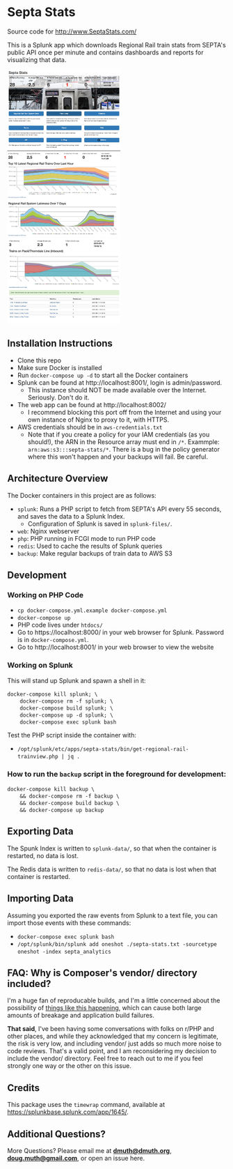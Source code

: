 # Septa Stats

Source code for http://www.SeptaStats.com/

This is a Splunk app which downloads Regional Rail train stats from SEPTA's public API
once per minute and contains dashboards and reports for visualizing that data.

<img src="https://raw.githubusercontent.com/dmuth/SeptaStats/master/img/septa-stats-1.jpg" width="260" /> <img src="https://raw.githubusercontent.com/dmuth/SeptaStats/master/img/septa-stats-2.jpg" width="260" /> <img src="https://raw.githubusercontent.com/dmuth/SeptaStats/master/img/septa-stats-3.jpg" width="260" />


## Installation Instructions

- Clone this repo
- Make sure Docker is installed
- Run `docker-compose up -d` to start all the Docker containers
- Splunk can be found at http://localhost:8001/, login is admin/password.  
   - This instance should NOT be made available over the Internet.  Seriously. Don't do it.
- The web app can be found at http://localhost:8002/ 
   - I recommend blocking this port off from the Internet and using your own instance of Nginx to proxy to it, with HTTPS.
- AWS credentials should be in `aws-credentials.txt`
   - Note that if you create a policy for your IAM credentials (as you should!), the ARN in the Resource array must end in `/*`. Exammple: `arn:aws:s3:::septa-stats/*`. There is a bug in the policy generator where this won't happen and your backups will fail. Be careful.



## Architecture Overview

The Docker containers in this project are as follows:

- `splunk`: Runs a PHP script to fetch from SEPTA's API every 55 seconds, and saves the data to a Splunk Index.
  - Configuration of Splunk is saved in `splunk-files/`.
- `web`: Nginx webserver
- `php`: PHP running in FCGI mode to run PHP code
- `redis`: Used to cache the results of Splunk queries
- `backup`: Make regular backups of train data to AWS S3


## Development


### Working on PHP Code

- `cp docker-compose.yml.example docker-compose.yml`
- `docker-compose up`
- PHP code lives under `htdocs/`
- Go to https://localhost:8000/ in your web browser for Splunk. Password is in `docker-compose.yml`.
- Go to http://localhost:8001/ in your web browser to view the website


### Working on Splunk

This will stand up Splunk and spawn a shell in it:
```
docker-compose kill splunk; \
	docker-compose rm -f splunk; \
	docker-compose build splunk; \
	docker-compose up -d splunk; \
	docker-compose exec splunk bash
```

Test the PHP script inside the container with:
- `/opt/splunk/etc/apps/septa-stats/bin/get-regional-rail-trainview.php | jq .`


### How to run the `backup` script in the foreground for development:

```
docker-compose kill backup \
	&& docker-compose rm -f backup \
	&& docker-compose build backup \
	&& docker-compose up backup
```


## Exporting Data

The Spunk Index is written to `splunk-data/`, so that when the container is restarted, no data is lost.

The Redis data is written to `redis-data/`, so that no data is lost when that container is restarted.


## Importing Data

Assuming you exported the raw events from Splunk to a text file, you can import those events with these commands:

- `docker-compose exec splunk bash`
- `/opt/splunk/bin/splunk add oneshot ./septa-stats.txt -sourcetype oneshot -index septa_analytics`


## FAQ: Why is Composer's vendor/ directory included?

I'm a huge fan of reproducable builds, and I'm a little concerned about the possibility of <a href="http://www.theregister.co.uk/2016/03/23/npm_left_pad_chaos/">things like this happening</a>, 
which can cause both large amounts of breakage and application build failures.

**That said**, I've been having some conversations with folks on r/PHP and other places, and while 
they acknowledged that my concern is legitimate, the risk is very low, and including vendor/
just adds so much more noise to code reviews.  That's a valid point, and I am reconsidering my 
decision to include the vendor/ directory.  Feel free to reach out to me if you feel strongly
one way or the other on this issue.


## Credits

This package uses the `timewrap` command, available at <a href="https://splunkbase.splunk.com/app/1645/">https://splunkbase.splunk.com/app/1645/</a>.


## Additional Questions?

More Questions?  Please email me at **dmuth@dmuth.org**, **doug.muth@gmail.com**, or open an issue here.




